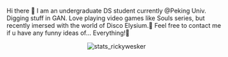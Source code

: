 Hi there 👋
I am an undergraduate DS student currently @Peking Univ. Digging stuff in GAN.
Love playing video games like Souls series, but recently imersed with the world of Disco Elysium.🤔
Feel free to contact me if u have any funny ideas of... Everything!👯

<div align="center">
  <img src="https://readme-stats.clckblog.space/api?username=rickywesker&count_private=true&show_icons=true&theme=buefy" alt="stats_rickywesker">
</div>

<!--
**rickywesker/rickywesker** is a ✨ _special_ ✨ repository because its `README.md` (this file) appears on your GitHub profile.

Here are some ideas to get you started:

- 🔭 I’m currently working on ...
- 🌱 I’m currently learning ...
- 👯 I’m looking to collaborate on ...
- 🤔 I’m looking for help with ...
- 💬 Ask me about ...
- 📫 How to reach me: ...
- 😄 Pronouns: ...
- ⚡ Fun fact: ...
-->
